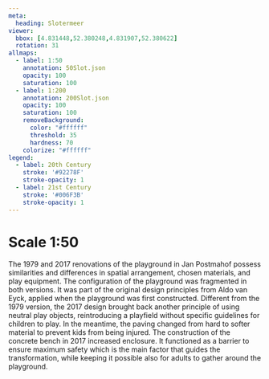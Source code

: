 ```yaml
---
meta:
  heading: Slotermeer
viewer:
  bbox: [4.831448,52.380248,4.831907,52.380622]
  rotation: 31
allmaps:
  - label: 1:50
    annotation: 50Slot.json
    opacity: 100
    saturation: 100
  - label: 1:200
    annotation: 200Slot.json
    opacity: 100
    saturation: 100
    removeBackground:
      color: "#ffffff"
      threshold: 35
      hardness: 70
    colorize: "#ffffff"
legend:
  - label: 20th Century
    stroke: '#92278F'
    stroke-opacity: 1
  - label: 21st Century
    stroke: '#006F3B'
    stroke-opacity: 1
---
```

# Scale 1:50

The 1979 and 2017 renovations of the playground in Jan Postmahof possess similarities and differences in spatial arrangement, chosen materials, and play equipment. The configuration of the playground was fragmented in both versions. It was part of the original design principles from Aldo van Eyck, applied when the playground was first constructed. Different from the 1979 version, the 2017 design brought back another principle of using neutral play objects, reintroducing a playfield without specific guidelines for children to play. In the meantime, the paving changed from hard to softer material to prevent kids from being injured. The construction of the concrete bench in 2017 increased enclosure. It functioned as a barrier to ensure maximum safety which is the main factor that guides the transformation, while keeping it possible also for adults to gather around the playground.